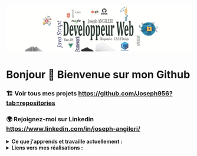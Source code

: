 
# ![joseph](https://github.com/Joseph956/Joseph956/blob/main/banner_profil.jpg)

# Bonjour 👋  Bienvenue sur mon Github

### 🏗 Voir tous mes projets https://github.com/Joseph956?tab=repositories 

### 🌍 Rejoignez-moi sur Linkedin https://www.linkedin.com/in/joseph-angileri/ 

<details>
  <summary><strong> 
    Ce que j'apprends et travaille actuellement : 
  </strong></summary> 
     - Vue-JS <br/>
     - JavaScript 
</details>
<details>
  <summary><strong> 
    Liens vers mes réalisations : 
  </strong></summary>      
     👉 Transformer une maquette en site web HTML5 et CSS3 https://joseph956.github.io/JosephANGILERI_2_20210101/<br/>
     👉 Dynamiser une page web avec des animations en CSS3 https://joseph956.github.io/JosephANGILERI_3_20210320/<br/>
     👉 Optimisez un site web existant SEO et accessibilité https://joseph956.github.io/josephangileri_4_20210428/
    
</details>

